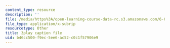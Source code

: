 ```yaml
---
content_type: resource
description: ''
file: /media/https%3A/open-learning-course-data-rc.s3.amazonaws.com/6-006-introduction-to-algorithms-fall-2011/b46cc500f9ec5ee6ac52c0c1f57906e9_Aa2sqUhIn-E.vtt
file_type: application/x-subrip
resourcetype: Other
title: 3play caption file
uid: b46cc500-f9ec-5ee6-ac52-c0c1f57906e9
---
```

